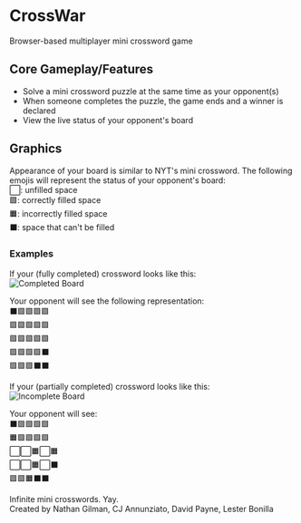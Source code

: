 # CrossWar
Browser-based multiplayer mini crossword game


## Core Gameplay/Features
- Solve a mini crossword puzzle at the same time as your opponent(s)
- When someone completes the puzzle, the game ends and a winner is declared
- View the live status of your opponent's board


## Graphics
Appearance of your board is similar to NYT's mini crossword. The following emojis will represent the status of your opponent's board: <br>
⬜: unfilled space <br>
🟩: correctly filled space <br>
🟧: incorrectly filled space <br>
⬛: space that can't be filled <br>


### Examples
If your (fully completed) crossword looks like this: <br>
![Completed Board](https://user-images.githubusercontent.com/93235878/234934051-37ca5592-3fc2-462b-bba5-ca574c772fa5.png)

Your opponent will see the following representation: <br>
⬛🟩🟩🟩🟩 <br>
🟩🟩🟩🟩🟩 <br>
🟩🟩🟩🟩🟩 <br>
🟩🟩🟩🟩⬛ <br>
🟩🟩🟩⬛⬛ <br>

If your (partially completed) crossword looks like this: <br>
![Incomplete Board](https://user-images.githubusercontent.com/93235878/234934186-dc23fb29-6d34-42e9-a652-d0cbe6ea9a24.png)

Your opponent will see: <br>
⬛🟩🟩🟩🟩 <br>
🟧🟩🟩🟩🟩 <br>
⬜⬜🟧⬜🟧 <br>
⬜⬜🟧⬜⬛ <br>
🟩🟩🟧⬛⬛ <br>


Infinite mini crosswords. Yay. <br>
Created by Nathan Gilman, CJ Annunziato, David Payne, Lester Bonilla
